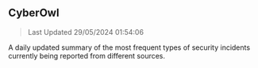 ## CyberOwl 
> Last Updated 29/05/2024 01:54:06 


A daily updated summary of the most frequent types of security incidents currently being reported from different sources.

